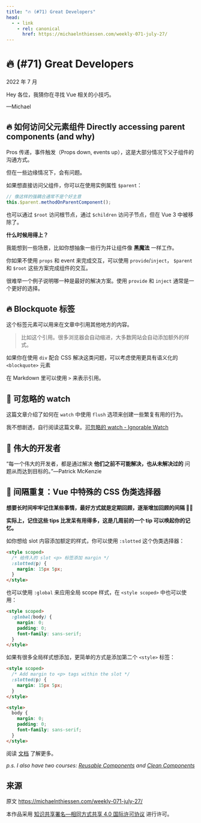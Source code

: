 ```yaml
---
title: "🔥 (#71) Great Developers"
head:
  - - link
    - rel: canonical
      href: https://michaelnthiessen.com/weekly-071-july-27/
---
```


# 🔥 (#71) Great Developers

2022 年 7 月

Hey 各位，我猜你在寻找 Vue 相关的小技巧。

—Michael

## 🔥 如何访问父元素组件 Directly accessing parent components (and why)

Pros 传递，事件触发（Props down, events up），这是大部分情况下父子组件的沟通方式。

但在一些边缘情况下，会有问题。

如果想直接访问父组件，你可以在使用实例属性 `$parent`：

```javascript
// 像这样的强耦合通常不是个好主意
this.$parent.methodOnParentComponent();
```

也可以通过 `$root` 访问根节点，通过 `$children` 访问子节点，但在 Vue 3 中被移除了。

**什么时候用得上？**

我能想到一些场景，比如你想抽象一些行为并让组件像 **黑魔法** 一样工作。

你如果不使用 `props` 和 event 来完成交互，可以使用 `provide`/`inject`， `$parent` 和 `$root` 这些方案完成组件的交互。

很难举一个例子说明哪一种是最好的解决方案。使用 `provide` 和 `inject` 通常是一个更好的选择。

## 🔥 Blockquote 标签

这个标签元素可以用来在文章中引用其他地方的内容。

> 比如这个引用。很多浏览器会自动缩进，大多数网站会自动添加额外的样式。

如果你在使用 `div` 配合 CSS 解决这类问题，可以考虑使用更具有语义化的 `<blockquote>` 元素

在 Markdown 里可以使用 `>` 来表示引用。

## 📜 可忽略的 watch

这篇文章介绍了如何在 `watch` 中使用 `flush` 选项来创建一些繁复有用的行为。

我不想剧透，自行阅读这篇文章。[可忽略的 watch - Ignorable Watch](https://patak.dev/vue/ignorable-watch.html)

## 💬 伟大的开发者

“每一个伟大的开发者，都是通过解决 **他们之前不可能解决，也从未解决过的** 问题从而达到目标的。”—Patrick McKenzie

## 🧠 间隔重复：Vue 中特殊的 CSS 伪类选择器

**想要长时间牢牢记住某些事情，最好方式就是定期回顾，逐渐增加回顾的间隔 👨‍🔬**

**实际上，记住这些 tips 比发呆有用得多，这是几周前的一个 tip 可以唤起你的记忆。**

如你想给 slot 内容添加额定的样式，你可以使用 `:slotted` 这个伪类选择器：

```html
<style scoped>
  /* 给传入的 slot <p> 标签添加 margin */
  :slotted(p) {
    margin: 15px 5px;
  }
</style>
```

也可以使用 `:global` 来应用全局 scope 样式，在 `<style scoped>` 中也可以使用：

```html
<style scoped>
  :global(body) {
    margin: 0;
    padding: 0;
    font-family: sans-serif;
  }
</style>
```

如果有很多全局样式想添加，更简单的方式是添加第二个 `<style>` 标签：

```html
<style scoped>
  /* Add margin to <p> tags within the slot */
  :slotted(p) {
    margin: 15px 5px;
  }
</style>

<style>
  body {
    margin: 0;
    padding: 0;
    font-family: sans-serif;
  }
</style>
```

阅读 [文档](https://v3.vuejs.org/api/sfc-style.html#slotted-selectors) 了解更多。

_p.s. I also have two courses: [Reusable Components](https://michaelnthiessen.com/reusable-components) and [Clean Components](https://michaelnthiessen.com/clean-components)_

## 来源

原文 <https://michaelnthiessen.com/weekly-071-july-27/>

本作品采用 [知识共享署名—相同方式共享 4.0 国际许可协议](http://creativecommons.org/licenses/by-sa/4.0/) 进行许可。
